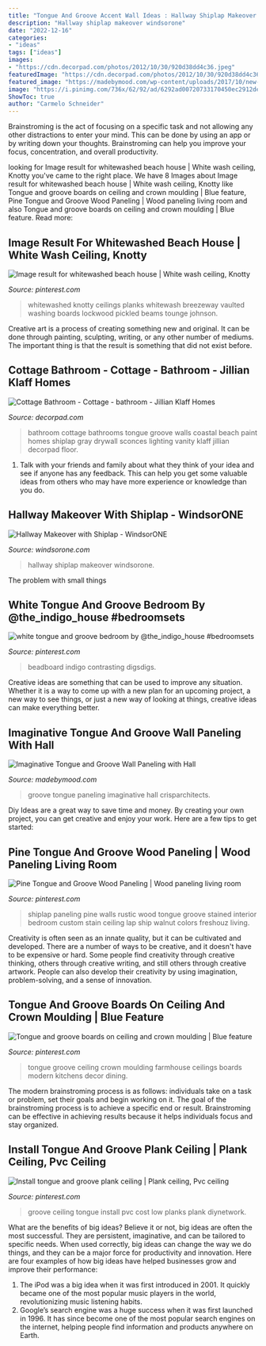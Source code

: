 ```yaml
---
title: "Tongue And Groove Accent Wall Ideas : Hallway Shiplap Makeover Windsorone"
description: "Hallway shiplap makeover windsorone"
date: "2022-12-16"
categories:
- "ideas"
tags: ["ideas"]
images:
- "https://cdn.decorpad.com/photos/2012/10/30/920d38dd4c36.jpeg"
featuredImage: "https://cdn.decorpad.com/photos/2012/10/30/920d38dd4c36.jpeg"
featured_image: "https://madebymood.com/wp-content/uploads/2017/10/new-york-tongue-and-groove-wall-paneling-with-traditional-front-doors-entry.jpg"
image: "https://i.pinimg.com/736x/62/92/ad/6292ad00720733170450ec2912de0a0e--cedar-planks-tongue-and-groove-ceiling.jpg"
ShowToc: true
author: "Carmelo Schneider"
---
```



Brainstroming is the act of focusing on a specific task and not allowing any other distractions to enter your mind. This can be done by using an app or by writing down your thoughts. Brainstroming can help you improve your focus, concentration, and overall productivity.

	

		
looking for Image result for whitewashed beach house | White wash ceiling, Knotty you've came to the right place. We have 8 Images about Image result for whitewashed beach house | White wash ceiling, Knotty like Tongue and groove boards on ceiling and crown moulding | Blue feature, Pine Tongue and Groove Wood Paneling | Wood paneling living room and also Tongue and groove boards on ceiling and crown moulding | Blue feature. Read more:
		
    
## Image Result For Whitewashed Beach House | White Wash Ceiling, Knotty

<img loading=lazy src="https://i.pinimg.com/736x/8f/7c/25/8f7c25fc07380df92038a51395e007c0.jpg" onerror="this.onerror=null;this.src='https://tse2.mm.bing.net/th?id=OIP.HzsJyQo8yhVI919Jr9-G0AHaJ-&amp;pid=15.1';" alt="Image result for whitewashed beach house | White wash ceiling, Knotty">

_Source: pinterest.com_

>whitewashed knotty ceilings planks whitewash breezeway vaulted washing boards lockwood pickled beams tounge johnson. 

	

Creative art is a process of creating something new and original. It can be done through painting, sculpting, writing, or any other number of mediums. The important thing is that the result is something that did not exist before.

    
## Cottage Bathroom - Cottage - Bathroom - Jillian Klaff Homes

<img loading=lazy src="https://cdn.decorpad.com/photos/2012/10/30/920d38dd4c36.jpeg" onerror="this.onerror=null;this.src='https://tse2.mm.bing.net/th?id=OIP.U6KzNzHPvqJ7Ix2c1m4PhQHaLK&amp;pid=15.1';" alt="Cottage Bathroom - Cottage - bathroom - Jillian Klaff Homes">

_Source: decorpad.com_

>bathroom cottage bathrooms tongue groove walls coastal beach paint homes shiplap gray drywall sconces lighting vanity klaff jillian decorpad floor. 

	

1. Talk with your friends and family about what they think of your idea and see if anyone has any feedback. This can help you get some valuable ideas from others who may have more experience or knowledge than you do.

    
## Hallway Makeover With Shiplap - WindsorONE

<img loading=lazy src="https://windsorone.com/wp-content/uploads/2020/11/IMG_9813-2-650.jpg" onerror="this.onerror=null;this.src='https://tse3.mm.bing.net/th?id=OIP.5-e0l-GyP0nmUgGDXsqlDgHaJ4&amp;pid=15.1';" alt="Hallway Makeover with Shiplap - WindsorONE">

_Source: windsorone.com_

>hallway shiplap makeover windsorone. 

	

The problem with small things
 

    
## White Tongue And Groove Bedroom By @the_indigo_house #bedroomsets

<img loading=lazy src="https://i.pinimg.com/736x/00/12/c6/0012c658dd30632869345e44fab54c3c.jpg" onerror="this.onerror=null;this.src='https://tse3.mm.bing.net/th?id=OIP.-5AktfhrgcbLdannYZE02wHaJT&amp;pid=15.1';" alt="white tongue and groove bedroom by @the_indigo_house #bedroomsets">

_Source: pinterest.com_

>beadboard indigo contrasting digsdigs. 

	

Creative ideas are something that can be used to improve any situation. Whether it is a way to come up with a new plan for an upcoming project, a new way to see things, or just a new way of looking at things, creative ideas can make everything better.

    
## Imaginative Tongue And Groove Wall Paneling With Hall

<img loading=lazy src="https://madebymood.com/wp-content/uploads/2017/10/new-york-tongue-and-groove-wall-paneling-with-traditional-front-doors-entry.jpg" onerror="this.onerror=null;this.src='https://tse3.mm.bing.net/th?id=OIP.uIIjWcOcCZdM8NTfrPWAPQHaKa&amp;pid=15.1';" alt="Imaginative Tongue and Groove Wall Paneling with Hall">

_Source: madebymood.com_

>groove tongue paneling imaginative hall crisparchitects. 

	

Diy Ideas are a great way to save time and money. By creating your own project, you can get creative and enjoy your work. Here are a few tips to get started: 

    
## Pine Tongue And Groove Wood Paneling | Wood Paneling Living Room

<img loading=lazy src="https://i.pinimg.com/736x/89/d6/c6/89d6c691cc9596976752be1691242c14--shiplap-paneling-rustic-shiplap-wall.jpg" onerror="this.onerror=null;this.src='https://tse3.mm.bing.net/th?id=OIP.gi4ZHAwsJzmCdmdZvo1LBwAAAA&amp;pid=15.1';" alt="Pine Tongue and Groove Wood Paneling | Wood paneling living room">

_Source: pinterest.com_

>shiplap paneling pine walls rustic wood tongue groove stained interior bedroom custom stain ceiling lap ship walnut colors freshouz living. 

	

Creativity is often seen as an innate quality, but it can be cultivated and developed. There are a number of ways to be creative, and it doesn't have to be expensive or hard. Some people find creativity through creative thinking, others through creative writing, and still others through creative artwork. People can also develop their creativity by using imagination, problem-solving, and a sense of innovation.

    
## Tongue And Groove Boards On Ceiling And Crown Moulding | Blue Feature

<img loading=lazy src="https://i.pinimg.com/originals/f2/1a/76/f21a76a2346385093cdc9b035557e3bb.jpg" onerror="this.onerror=null;this.src='https://tse1.mm.bing.net/th?id=OIP.gqFQBp53LT3J8zRgIrBHCQHaJ4&amp;pid=15.1';" alt="Tongue and groove boards on ceiling and crown moulding | Blue feature">

_Source: pinterest.com_

>tongue groove ceiling crown moulding farmhouse ceilings boards modern kitchens decor dining. 

	

The modern brainstroming process is as follows: individuals take on a task or problem, set their goals and begin working on it. The goal of the brainstroming process is to achieve a specific end or result. Brainstroming can be effective in achieving results because it helps individuals focus and stay organized.

    
## Install Tongue And Groove Plank Ceiling | Plank Ceiling, Pvc Ceiling

<img loading=lazy src="https://i.pinimg.com/736x/62/92/ad/6292ad00720733170450ec2912de0a0e--cedar-planks-tongue-and-groove-ceiling.jpg" onerror="this.onerror=null;this.src='https://tse3.mm.bing.net/th?id=OIP.cIgiguK6s-dV9u2t1RzYLwHaFj&amp;pid=15.1';" alt="Install tongue and groove plank ceiling | Plank ceiling, Pvc ceiling">

_Source: pinterest.com_

>groove ceiling tongue install pvc cost low planks plank diynetwork. 

	

What are the benefits of big ideas?
Believe it or not, big ideas are often the most successful. They are persistent, imaginative, and can be tailored to specific needs. When used correctly, big ideas can change the way we do things, and they can be a major force for productivity and innovation. Here are four examples of how big ideas have helped businesses grow and improve their performance: 
1. The iPod was a big idea when it was first introduced in 2001. It quickly became one of the most popular music players in the world, revolutionizing music listening habits. 
2. Google’s search engine was a huge success when it was first launched in 1996. It has since become one of the most popular search engines on the internet, helping people find information and products anywhere on Earth. 

